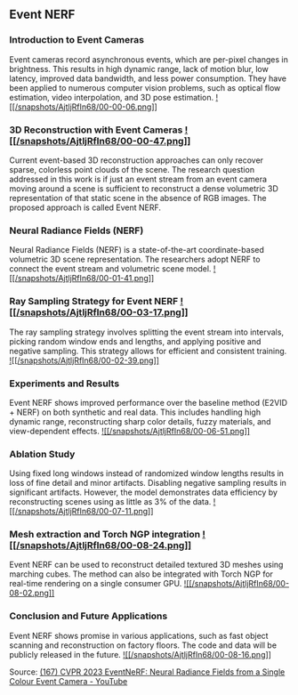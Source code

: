 ## Event NERF
### Introduction to Event Cameras

Event cameras record asynchronous events, which are per-pixel changes in brightness. This results in high dynamic range, lack of motion blur, low latency, improved data bandwidth, and less power consumption. They have been applied to numerous computer vision problems, such as optical flow estimation, video interpolation, and 3D pose estimation. [![[/snapshots/AjtljRfIn68/00-00-06.png]]](<https://youtu.be/AjtljRfIn68?t=0s>)

### 3D Reconstruction with Event Cameras [![[/snapshots/AjtljRfIn68/00-00-47.png]]](<https://youtu.be/AjtljRfIn68?t=44s>)

Current event-based 3D reconstruction approaches can only recover sparse, colorless point clouds of the scene. The research question addressed in this work is if just an event stream from an event camera moving around a scene is sufficient to reconstruct a dense volumetric 3D representation of that static scene in the absence of RGB images. The proposed approach is called Event NERF. 

### Neural Radiance Fields (NERF) 

Neural Radiance Fields (NERF) is a state-of-the-art coordinate-based volumetric 3D scene representation. The researchers adopt NERF to connect the event stream and volumetric scene model. [![[/snapshots/AjtljRfIn68/00-01-41.png]]](<https://youtu.be/AjtljRfIn68?t=98s>)

### Ray Sampling Strategy for Event NERF [![[/snapshots/AjtljRfIn68/00-03-17.png]]](<https://youtu.be/AjtljRfIn68?t=193s>)

The ray sampling strategy involves splitting the event stream into intervals, picking random window ends and lengths, and applying positive and negative sampling. This strategy allows for efficient and consistent training. [![[/snapshots/AjtljRfIn68/00-02-39.png]]](<https://youtu.be/AjtljRfIn68?t=155s>)

### Experiments and Results

Event NERF shows improved performance over the baseline method (E2VID + NERF) on both synthetic and real data. This includes handling high dynamic range, reconstructing sharp color details, fuzzy materials, and view-dependent effects. [![[/snapshots/AjtljRfIn68/00-06-51.png]]](<https://youtu.be/AjtljRfIn68?t=408s>)

### Ablation Study

Using fixed long windows instead of randomized window lengths results in loss of fine detail and minor artifacts. Disabling negative sampling results in significant artifacts. However, the model demonstrates data efficiency by reconstructing scenes using as little as 3% of the data. [![[/snapshots/AjtljRfIn68/00-07-11.png]]](<https://youtu.be/AjtljRfIn68?t=429s>)

### Mesh extraction and Torch NGP integration [![[/snapshots/AjtljRfIn68/00-08-24.png]]](<https://youtu.be/AjtljRfIn68?t=500s>)

Event NERF can be used to reconstruct detailed textured 3D meshes using marching cubes. The method can also be integrated with Torch NGP for real-time rendering on a single consumer GPU. [![[/snapshots/AjtljRfIn68/00-08-02.png]]](<https://youtu.be/AjtljRfIn68?t=478s>)

### Conclusion and Future Applications

Event NERF shows promise in various applications, such as fast object scanning and reconstruction on factory floors. The code and data will be publicly released in the future. [![[/snapshots/AjtljRfIn68/00-08-16.png]]](<https://youtu.be/AjtljRfIn68?t=492s>)

Source: [(167) CVPR 2023 EventNeRF: Neural Radiance Fields from a Single Colour Event Camera - YouTube](https://www.youtube.com/watch?v=AjtljRfIn68)
